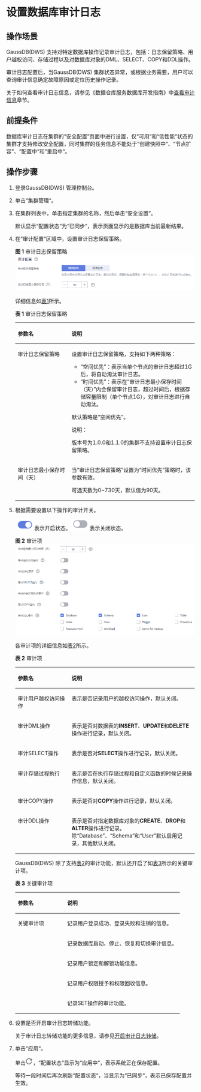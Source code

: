 # 设置数据库审计日志<a name="dws_01_0075"></a>

## 操作场景<a name="section43782126162722"></a>

GaussDB\(DWS\) 支持对特定数据库操作记录审计日志，包括：日志保留策略、用户越权访问、存储过程以及对数据库对象的DML、SELECT、COPY和DDL操作。

审计日志配置后，当GaussDB\(DWS\) 集群状态异常，或根据业务需要，用户可以查询审计信息确定故障原因或定位历史操作记录。

关于如何查看审计日志信息，请参见《数据仓库服务数据库开发指南》中[查看审计信息](https://support.huaweicloud.com/devg-dws/query_audit_Info_0001.html)章节。

## 前提条件<a name="section6488541984957"></a>

数据库审计日志在集群的“安全配置“页面中进行设置，仅“可用“和“低性能“状态的集群才支持修改安全配置，同时集群的任务信息不能处于“创建快照中“、“节点扩容“、“配置中“和“重启中“。

## 操作步骤<a name="section37372909114419"></a>

1.  登录GaussDB\(DWS\) 管理控制台。
2.  单击“集群管理“。
3.  在集群列表中，单击指定集群的名称，然后单击“安全设置“。

    默认显示“配置状态“为“已同步“，表示页面显示的是数据库当前最新结果。

4.  在“审计配置“区域中，设置审计日志保留策略。

    **图 1**  审计日志保留策略<a name="fig19765889114628"></a>  
    ![](figures/审计日志保留策略.png "审计日志保留策略")

    详细信息如[表1](#table6661375615299)所示。

    **表 1**  审计日志保留策略

    <a name="table6661375615299"></a>
    <table><thead align="left"><tr id="row1350660815299"><th class="cellrowborder" valign="top" width="30%" id="mcps1.2.3.1.1"><p id="p2029345315299"><a name="p2029345315299"></a><a name="p2029345315299"></a>参数名</p>
    </th>
    <th class="cellrowborder" valign="top" width="70%" id="mcps1.2.3.1.2"><p id="p3315697815299"><a name="p3315697815299"></a><a name="p3315697815299"></a>说明</p>
    </th>
    </tr>
    </thead>
    <tbody><tr id="row136071215299"><td class="cellrowborder" valign="top" width="30%" headers="mcps1.2.3.1.1 "><p id="p4310885415299"><a name="p4310885415299"></a><a name="p4310885415299"></a>审计日志保留策略</p>
    </td>
    <td class="cellrowborder" valign="top" width="70%" headers="mcps1.2.3.1.2 "><p id="p215632515299"><a name="p215632515299"></a><a name="p215632515299"></a>设置审计日志保留策略，支持如下两种策略：</p>
    <a name="ul1940693315299"></a><a name="ul1940693315299"></a><ul id="ul1940693315299"><li><span class="parmvalue" id="parmvalue2845770315299"><a name="parmvalue2845770315299"></a><a name="parmvalue2845770315299"></a>“空间优先”</span>：表示当单个节点的审计日志超过1G后，将自动淘汰审计日志。</li><li><span class="parmvalue" id="parmvalue2337262215299"><a name="parmvalue2337262215299"></a><a name="parmvalue2337262215299"></a>“时间优先”</span>：表示在<span class="parmname" id="parmname902701315299"><a name="parmname902701315299"></a><a name="parmname902701315299"></a>“审计日志最小保存时间（天）”</span>内会保留审计日志，超过时间后，根据存储容量限制（单个节点1G），对审计日志进行自动淘汰。</li></ul>
    <p id="p1413425815299"><a name="p1413425815299"></a><a name="p1413425815299"></a>默认策略是<span class="parmvalue" id="parmvalue6009946215299"><a name="parmvalue6009946215299"></a><a name="parmvalue6009946215299"></a>“空间优先”</span>。</p>
    <div class="note" id="note402425015299"><a name="note402425015299"></a><a name="note402425015299"></a><span class="notetitle"> 说明： </span><div class="notebody"><p id="p3621825515299"><a name="p3621825515299"></a><a name="p3621825515299"></a>版本号为1.0.0和1.1.0的集群不支持设置审计日志保留策略。</p>
    </div></div>
    </td>
    </tr>
    <tr id="row5752884715299"><td class="cellrowborder" valign="top" width="30%" headers="mcps1.2.3.1.1 "><p id="p2932501615299"><a name="p2932501615299"></a><a name="p2932501615299"></a>审计日志最小保存时间（天）</p>
    </td>
    <td class="cellrowborder" valign="top" width="70%" headers="mcps1.2.3.1.2 "><p id="p2651609415299"><a name="p2651609415299"></a><a name="p2651609415299"></a>当<span class="parmname" id="parmname3731825515299"><a name="parmname3731825515299"></a><a name="parmname3731825515299"></a>“审计日志保留策略”</span>设置为<span class="parmvalue" id="parmvalue31997615299"><a name="parmvalue31997615299"></a><a name="parmvalue31997615299"></a>“时间优先”</span>策略时，该参数有效。</p>
    <p id="p986111245371"><a name="p986111245371"></a><a name="p986111245371"></a>可选天数为0~730天，默认值为90天。</p>
    </td>
    </tr>
    </tbody>
    </table>

5.  根据需要设置以下操作的审计开关。

    ![](figures/dws_icon_on.png)表示开启状态。![](figures/dws_icon_off.png)表示关闭状态。

    **图 2**  审计项<a name="fig4720550211500"></a>  
    ![](figures/审计项.png "审计项")

    各审计项的详细信息如[表2](#table48954270153356)所示。

    **表 2**  审计项

    <a name="table48954270153356"></a>
    <table><thead align="left"><tr id="row11786533153356"><th class="cellrowborder" valign="top" width="30%" id="mcps1.2.3.1.1"><p id="p15185148153356"><a name="p15185148153356"></a><a name="p15185148153356"></a>参数名</p>
    </th>
    <th class="cellrowborder" valign="top" width="70%" id="mcps1.2.3.1.2"><p id="p22037438153356"><a name="p22037438153356"></a><a name="p22037438153356"></a>说明</p>
    </th>
    </tr>
    </thead>
    <tbody><tr id="row40202069153356"><td class="cellrowborder" valign="top" width="30%" headers="mcps1.2.3.1.1 "><p id="p35142185153356"><a name="p35142185153356"></a><a name="p35142185153356"></a>审计用户越权访问操作</p>
    </td>
    <td class="cellrowborder" valign="top" width="70%" headers="mcps1.2.3.1.2 "><p id="p27944737153356"><a name="p27944737153356"></a><a name="p27944737153356"></a>表示是否记录用户的越权访问操作，默认关闭。</p>
    </td>
    </tr>
    <tr id="row48931238153356"><td class="cellrowborder" valign="top" width="30%" headers="mcps1.2.3.1.1 "><p id="p4007327153356"><a name="p4007327153356"></a><a name="p4007327153356"></a>审计DML操作</p>
    </td>
    <td class="cellrowborder" valign="top" width="70%" headers="mcps1.2.3.1.2 "><p id="p56158069153356"><a name="p56158069153356"></a><a name="p56158069153356"></a>表示是否对数据表的<strong id="b35660574153356"><a name="b35660574153356"></a><a name="b35660574153356"></a>INSERT</strong>、<strong id="b52509711153356"><a name="b52509711153356"></a><a name="b52509711153356"></a>UPDATE</strong>和<strong id="b2825353153356"><a name="b2825353153356"></a><a name="b2825353153356"></a>DELETE</strong>操作进行记录，默认关闭。</p>
    </td>
    </tr>
    <tr id="row15098169153356"><td class="cellrowborder" valign="top" width="30%" headers="mcps1.2.3.1.1 "><p id="p14992206153356"><a name="p14992206153356"></a><a name="p14992206153356"></a>审计SELECT操作</p>
    </td>
    <td class="cellrowborder" valign="top" width="70%" headers="mcps1.2.3.1.2 "><p id="p6409196153356"><a name="p6409196153356"></a><a name="p6409196153356"></a>表示是否对<strong id="b57682765153356"><a name="b57682765153356"></a><a name="b57682765153356"></a>SELECT</strong>操作进行记录，默认关闭。</p>
    </td>
    </tr>
    <tr id="row41792394153356"><td class="cellrowborder" valign="top" width="30%" headers="mcps1.2.3.1.1 "><p id="p29740772153356"><a name="p29740772153356"></a><a name="p29740772153356"></a>审计存储过程执行</p>
    </td>
    <td class="cellrowborder" valign="top" width="70%" headers="mcps1.2.3.1.2 "><p id="p60192322153356"><a name="p60192322153356"></a><a name="p60192322153356"></a>表示是否在执行存储过程和自定义函数的时候记录操作信息，默认关闭。</p>
    </td>
    </tr>
    <tr id="row43739917153356"><td class="cellrowborder" valign="top" width="30%" headers="mcps1.2.3.1.1 "><p id="p53272364153356"><a name="p53272364153356"></a><a name="p53272364153356"></a>审计COPY操作</p>
    </td>
    <td class="cellrowborder" valign="top" width="70%" headers="mcps1.2.3.1.2 "><p id="p20094216153356"><a name="p20094216153356"></a><a name="p20094216153356"></a>表示是否对<strong id="b46630216153356"><a name="b46630216153356"></a><a name="b46630216153356"></a>COPY</strong>操作进行记录，默认关闭。</p>
    </td>
    </tr>
    <tr id="row18951113153356"><td class="cellrowborder" valign="top" width="30%" headers="mcps1.2.3.1.1 "><p id="p58645179153356"><a name="p58645179153356"></a><a name="p58645179153356"></a>审计DDL操作</p>
    </td>
    <td class="cellrowborder" valign="top" width="70%" headers="mcps1.2.3.1.2 "><p id="p52639045153356"><a name="p52639045153356"></a><a name="p52639045153356"></a>表示是否对指定数据库对象的<strong id="b3989363153356"><a name="b3989363153356"></a><a name="b3989363153356"></a>CREATE</strong>、<strong id="b35904272153356"><a name="b35904272153356"></a><a name="b35904272153356"></a>DROP</strong>和<strong id="b54702997153356"><a name="b54702997153356"></a><a name="b54702997153356"></a>ALTER</strong>操作进行记录。除<span class="parmname" id="parmname22564932153356"><a name="parmname22564932153356"></a><a name="parmname22564932153356"></a>“Database”</span>、<span class="parmname" id="parmname1757796153356"><a name="parmname1757796153356"></a><a name="parmname1757796153356"></a>“Schema”</span>和<span class="parmname" id="parmname15820167153356"><a name="parmname15820167153356"></a><a name="parmname15820167153356"></a>“User”</span>默认启用记录，其他默认关闭。</p>
    </td>
    </tr>
    </tbody>
    </table>

    GaussDB\(DWS\) 除了支持[表2](#table48954270153356)的审计功能，默认还开启了如[表3](#table24262392153654)所示的关键审计项。

    **表 3**  关键审计项

    <a name="table24262392153654"></a>
    <table><thead align="left"><tr id="row1697543153654"><th class="cellrowborder" valign="top" width="30%" id="mcps1.2.3.1.1"><p id="p3283271153654"><a name="p3283271153654"></a><a name="p3283271153654"></a>参数名</p>
    </th>
    <th class="cellrowborder" valign="top" width="70%" id="mcps1.2.3.1.2"><p id="p64618408153654"><a name="p64618408153654"></a><a name="p64618408153654"></a>说明</p>
    </th>
    </tr>
    </thead>
    <tbody><tr id="row66708561153654"><td class="cellrowborder" rowspan="5" valign="top" width="30%" headers="mcps1.2.3.1.1 "><p id="p34684395153654"><a name="p34684395153654"></a><a name="p34684395153654"></a>关键审计项</p>
    </td>
    <td class="cellrowborder" valign="top" width="70%" headers="mcps1.2.3.1.2 "><p id="p51991696153654"><a name="p51991696153654"></a><a name="p51991696153654"></a>记录用户登录成功、登录失败和注销的信息。</p>
    </td>
    </tr>
    <tr id="row65272081153654"><td class="cellrowborder" valign="top" headers="mcps1.2.3.1.1 "><p id="p52547180153654"><a name="p52547180153654"></a><a name="p52547180153654"></a>记录数据库启动、停止、恢复和切换审计信息。</p>
    </td>
    </tr>
    <tr id="row3162576153654"><td class="cellrowborder" valign="top" headers="mcps1.2.3.1.1 "><p id="p54842140153654"><a name="p54842140153654"></a><a name="p54842140153654"></a>记录用户锁定和解锁功能信息。</p>
    </td>
    </tr>
    <tr id="row23817212153654"><td class="cellrowborder" valign="top" headers="mcps1.2.3.1.1 "><p id="p50146049153654"><a name="p50146049153654"></a><a name="p50146049153654"></a>记录用户权限授予和权限回收信息。</p>
    </td>
    </tr>
    <tr id="row48661263153654"><td class="cellrowborder" valign="top" headers="mcps1.2.3.1.1 "><p id="p49248264153654"><a name="p49248264153654"></a><a name="p49248264153654"></a>记录SET操作的审计功能。</p>
    </td>
    </tr>
    </tbody>
    </table>

6.  设置是否开启审计日志转储功能。

    关于审计日志转储功能的更多信息，请参见[开启审计日志转储](转储数据库审计日志.md#section8182105814130)。

7.  单击“应用“。

    单击![](figures/zh-cn_image_0162189862.png)，“配置状态“显示为“应用中“，表示系统正在保存配置。

    等待一段时间后再次刷新“配置状态“，当显示为“已同步“，表示已保存配置并生效。


